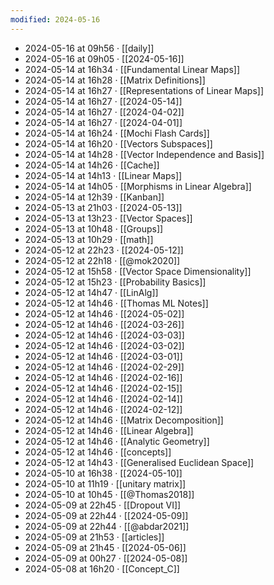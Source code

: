 ```yaml
---
modified: 2024-05-16
---
```

- 2024-05-16 at 09h56 · [[daily]]
- 2024-05-16 at 09h05 · [[2024-05-16]]
- 2024-05-14 at 16h34 · [[Fundamental Linear Maps]]
- 2024-05-14 at 16h28 · [[Matrix Definitions]]
- 2024-05-14 at 16h27 · [[Representations of Linear Maps]]
- 2024-05-14 at 16h27 · [[2024-05-14]]
- 2024-05-14 at 16h27 · [[2024-04-02]]
- 2024-05-14 at 16h27 · [[2024-04-01]]
- 2024-05-14 at 16h24 · [[Mochi Flash Cards]]
- 2024-05-14 at 16h20 · [[Vectors Subspaces]]
- 2024-05-14 at 14h28 · [[Vector Independence and Basis]]
- 2024-05-14 at 14h26 · [[Cache]]
- 2024-05-14 at 14h13 · [[Linear Maps]]
- 2024-05-14 at 14h05 · [[Morphisms in Linear Algebra]]
- 2024-05-14 at 12h39 · [[Kanban]]
- 2024-05-13 at 21h03 · [[2024-05-13]]
- 2024-05-13 at 13h23 · [[Vector Spaces]]
- 2024-05-13 at 10h48 · [[Groups]]
- 2024-05-13 at 10h29 · [[math]]
- 2024-05-12 at 22h23 · [[2024-05-12]]
- 2024-05-12 at 22h18 · [[@mok2020]]
- 2024-05-12 at 15h58 · [[Vector Space Dimensionality]]
- 2024-05-12 at 15h23 · [[Probability Basics]]
- 2024-05-12 at 14h47 · [[LinAlg]]
- 2024-05-12 at 14h46 · [[Thomas ML Notes]]
- 2024-05-12 at 14h46 · [[2024-05-02]]
- 2024-05-12 at 14h46 · [[2024-03-26]]
- 2024-05-12 at 14h46 · [[2024-03-03]]
- 2024-05-12 at 14h46 · [[2024-03-02]]
- 2024-05-12 at 14h46 · [[2024-03-01]]
- 2024-05-12 at 14h46 · [[2024-02-29]]
- 2024-05-12 at 14h46 · [[2024-02-16]]
- 2024-05-12 at 14h46 · [[2024-02-15]]
- 2024-05-12 at 14h46 · [[2024-02-14]]
- 2024-05-12 at 14h46 · [[2024-02-12]]
- 2024-05-12 at 14h46 · [[Matrix Decomposition]]
- 2024-05-12 at 14h46 · [[Linear Algebra]]
- 2024-05-12 at 14h46 · [[Analytic Geometry]]
- 2024-05-12 at 14h46 · [[concepts]]
- 2024-05-12 at 14h43 · [[Generalised Euclidean Space]]
- 2024-05-10 at 16h38 · [[2024-05-10]]
- 2024-05-10 at 11h19 · [[unitary matrix]]
- 2024-05-10 at 10h45 · [[@Thomas2018]]
- 2024-05-09 at 22h45 · [[Dropout VI]]
- 2024-05-09 at 22h44 · [[2024-05-09]]
- 2024-05-09 at 22h44 · [[@abdar2021]]
- 2024-05-09 at 21h53 · [[articles]]
- 2024-05-09 at 21h45 · [[2024-05-06]]
- 2024-05-09 at 00h27 · [[2024-05-08]]
- 2024-05-08 at 16h20 · [[Concept_C]]
